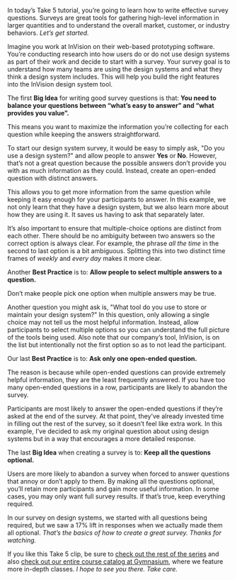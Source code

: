 In today’s Take 5 tutorial, you’re going to learn how to write effective survey questions. Surveys are great tools for gathering high-level information in larger quantities and to understand the overall market, customer, or industry behaviors. *Let’s get started.*

Imagine you work at InVision on their web-based prototyping software. You’re conducting research into how users do or do not use design systems as part of their work and decide to start with a survey. Your survey goal is to understand how many teams are using the design systems and what they think a design system includes. This will help you build the right features into the InVision design system tool.

The first **Big Idea** for writing good survey questions is that: **You need to balance your questions between “what’s easy to answer” and “what provides you value”.**

This means you want to maximize the information you’re collecting for each question while keeping the answers straightforward.

To start our design system survey, it would be easy to simply ask, "Do you use a design system?" and allow people to answer **Yes** or **No**. However, that’s not a great question because the possible answers don’t provide you with as much information as they could. Instead, create an open-ended question with distinct answers.

This allows you to get more information from the same question while keeping it easy enough for your participants to answer. In this example, we not only learn that they have a design system, but we also learn more about how they are using it. It saves us having to ask that separately later.

It’s also important to ensure that multiple-choice options are distinct from each other. There should be no ambiguity between two answers so the correct option is always clear. For example, the phrase *all the time* in the second to last option is a bit ambiguous. Splitting this into two distinct time frames of *weekly* and *every day* makes it more clear.

Another **Best Practice** is to: **Allow people to select multiple answers to a question.**

Don’t make people pick one option when multiple answers may be true.

Another question you might ask is, "What tool do you use to store or maintain your design system?" In this question, only allowing a single choice may not tell us the most helpful information. Instead, allow participants to select multiple options so you can understand the full picture of the tools being used. Also note that our company’s tool, InVision, is on the list but intentionally not the first option so as to not lead the participant.

Our last **Best Practice** is to: **Ask only one open-ended question.**

The reason is because while open-ended questions can provide extremely helpful information, they are the least frequently answered. If you have too many open-ended questions in a row, participants are likely to abandon the survey.

Participants are most likely to answer the open-ended questions if they’re asked at the end of the survey. At that point, they’ve already invested time in filling out the rest of the survey, so it doesn’t feel like extra work. In this example, I’ve decided to ask my original question about using design systems but in a way that encourages a more detailed response.

The last **Big Idea** when creating a survey is to: **Keep all the questions optional.**

Users are more likely to abandon a survey when forced to answer questions that annoy or don’t apply to them. By making all the questions optional, you’ll retain more participants and gain more useful information. In some cases, you may only want full survey results. If that’s true, keep everything required.

In our survey on design systems, we started with all questions being required, but we saw a 17% lift in responses when we actually made them all optional. *That’s the basics of how to create a great survey. Thanks for watching.*

If you like this Take 5 clip, be sure to [check out the rest of the series][1] and also [check out our entire course catalog at Gymnasium][2], where we feature more in-depth classes. *I hope to see you there. Take care.*

[1]: https://thegymnasium.com/courses/take5
[2]: https://thegymnasium.com/courses
